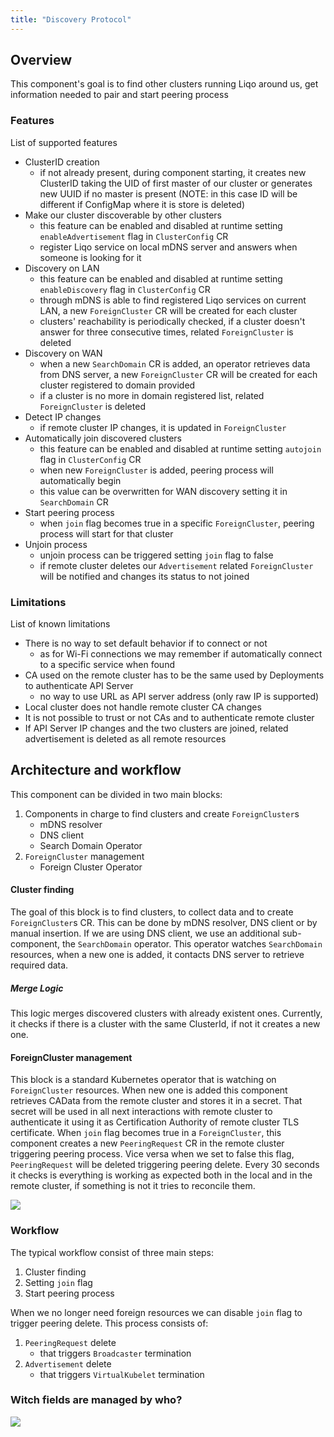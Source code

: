 ```yaml
---
title: "Discovery Protocol"
---
```


## Overview
This component's goal is to find other clusters running Liqo around us, get information needed to pair and start peering process

### Features
List of supported features
* ClusterID creation
  * if not already present, during component starting, it creates new ClusterID taking the UID of first master of our
   cluster or generates new UUID if no master is present (NOTE: in this case ID will be different if ConfigMap where it 
   is store is deleted)
* Make our cluster discoverable by other clusters
  * this feature can be enabled and disabled at runtime setting `enableAdvertisement` flag in `ClusterConfig` CR
  * register Liqo service on local mDNS server and answers when someone is looking for it
* Discovery on LAN
  * this feature can be enabled and disabled at runtime setting `enableDiscovery` flag in `ClusterConfig` CR
  * through mDNS is able to find registered Liqo services on current LAN, a new `ForeignCluster` CR will be created for each cluster
  * clusters' reachability is periodically checked, if a cluster doesn't answer for three consecutive times, related `ForeignCluster` is deleted
* Discovery on WAN
  * when a new `SearchDomain` CR is added, an operator retrieves data from DNS server, a new `ForeignCluster` CR will be created for each cluster registered to domain provided
  * if a cluster is no more in domain registered list, related `ForeignCluster` is deleted
* Detect IP changes
  * if remote cluster IP changes, it is updated in `ForeignCluster`
* Automatically join discovered clusters
  * this feature can be enabled and disabled at runtime setting `autojoin` flag in `ClusterConfig` CR
  * when new `ForeignCluster` is added, peering process will automatically begin
  * this value can be overwritten for WAN discovery setting it in `SearchDomain` CR
* Start peering process
  * when `join` flag becomes true in a specific `ForeignCluster`, peering process will start for that cluster
* Unjoin process
  * unjoin process can be triggered setting `join` flag to false
  * if remote cluster deletes our `Advertisement` related `ForeignCluster` will be notified and changes its status to not joined

### Limitations
List of known limitations
* There is no way to set default behavior if to connect or not
  * as for Wi-Fi connections we may remember if automatically connect to a specific service when found
* CA used on the remote cluster has to be the same used by Deployments to authenticate API Server
  * no way to use URL as API server address (only raw IP is supported)
* Local cluster does not handle remote cluster CA changes
* It is not possible to trust or not CAs and to authenticate remote cluster
* If API Server IP changes and the two clusters are joined, related advertisement is deleted as all remote resources

## Architecture and workflow

This component can be divided in two main blocks:

1. Components in charge to find clusters and create `ForeignCluster`s
    * mDNS resolver
    * DNS client
    * Search Domain Operator
2. `ForeignCluster` management
    * Foreign Cluster Operator

#### Cluster finding

The goal of this block is to find clusters, to collect data and to create `ForeignCluster`s CR.
This can be done by mDNS resolver, DNS client or by manual insertion.
If we are using DNS client, we use an additional sub-component, the `SearchDomain` operator. This operator watches 
`SearchDomain` resources, when a new one is added, it contacts DNS server to retrieve required data.

##### Merge Logic

This logic merges discovered clusters with already existent ones. Currently, it checks if there is a cluster with the
same ClusterId, if not it creates a new one.

#### ForeignCluster management

This block is a standard Kubernetes operator that is watching on `ForeignCluster` resources.
When new one is added this component retrieves CAData from the remote cluster and stores it in a secret. That secret will
be used in all next interactions with remote cluster to authenticate it using it as Certification Authority of remote
cluster TLS certificate.
When `join` flag becomes true in a `ForeignCluster`, this component creates a new `PeeringRequest` CR in the remote
cluster triggering peering process.
Vice versa when we set to false this flag, `PeeringRequest` will be deleted triggering peering delete.
Every 30 seconds it checks is everything is working as expected both in the local and in the remote cluster, 
if something is not it tries to reconcile them.

![](/images/discovery/peering-process.png)

### Workflow

The typical workflow consist of three main steps:

1. Cluster finding
2. Setting `join` flag
3. Start peering process

When we no longer need foreign resources we can disable `join` flag to trigger peering delete. This process consists of:

1. `PeeringRequest` delete
    * that triggers `Broadcaster` termination
2. `Advertisement` delete
    * that triggers `VirtualKubelet` termination

### Witch fields are managed by who?

![](/images/discovery/foreign-cluster.png)
